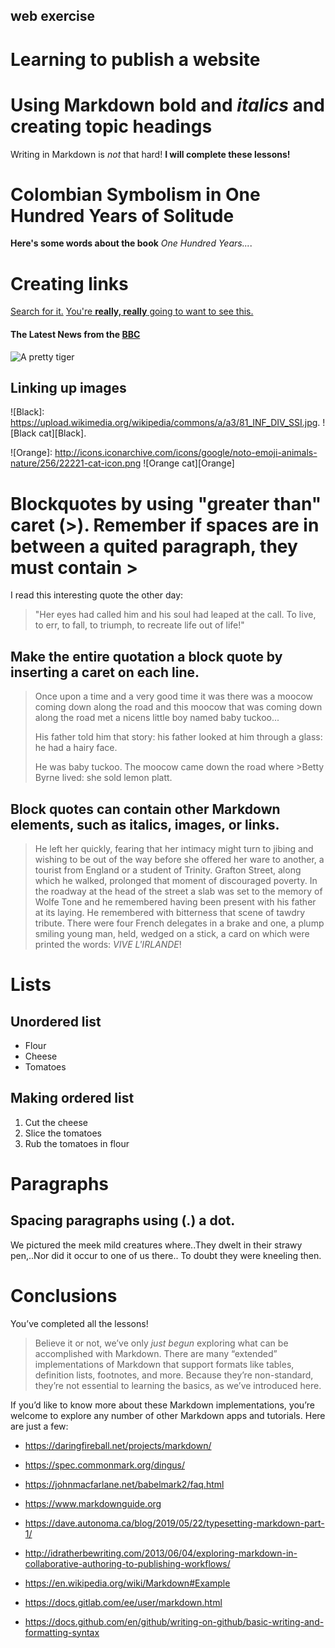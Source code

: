 ## <Malloy>web exercise
# Learning to publish a website
# Using Markdown **bold** and *italics* and creating topic headings
Writing in Markdown is *not* that hard!
**I will complete these lessons!**

# Colombian Symbolism in One Hundred Years of Solitude
**Here's some words about the book** *One Hundred Years...*.

# Creating links 
[Search for it.](www.google.com)
[You're **really, really** going to want to see this.](www.dailykitten.com)
#### The Latest News from the [BBC](www.bbc.com/news)
![A pretty tiger](https://upload.wikimedia.org/wikipedia/commons/5/56/Tiger.50.jpg)
## Linking up images
![Black]: https://upload.wikimedia.org/wikipedia/commons/a/a3/81_INF_DIV_SSI.jpg.
![Black cat][Black].

![Orange]: http://icons.iconarchive.com/icons/google/noto-emoji-animals-nature/256/22221-cat-icon.png
![Orange cat][Orange]

# Blockquotes by using "greater than" caret (>). Remember if spaces are in between a quited paragraph, they must contain >
I read this interesting quote the other day:

>"Her eyes had called him and his soul had leaped at the call. To live, to err, to fall, to triumph, to recreate life out of life!"

## Make the entire quotation a block quote by inserting a caret on each line.
>Once upon a time and a very good time it was there was a moocow coming down along the road and this moocow that was coming down along the road met a nicens little boy named baby tuckoo...
>
>His father told him that story: his father looked at him through a glass: he had a hairy face.
>
>He was baby tuckoo. The moocow came down the road where >Betty Byrne lived: she sold lemon platt.

## Block quotes can contain other Markdown elements, such as italics, images, or links.
>He left her quickly, fearing that her intimacy might turn to jibing and wishing to be out of the way before she offered her ware to another, a tourist from England or a student of Trinity. Grafton Street, along which he walked, prolonged that moment of discouraged poverty. In the roadway at the head of the street a slab was set to the memory of Wolfe Tone and he remembered having been present with his father at its laying. He remembered with bitterness that scene of tawdry tribute. There were four French delegates in a brake and one, a plump smiling young man, held, wedged on a stick, a card on which were printed the words: *VIVE L'IRLANDE*!

# Lists
## Unordered list
- Flour
- Cheese
- Tomatoes
## Making ordered list
1. Cut the cheese 
2. Slice the tomatoes
3. Rub the tomatoes in flour

# Paragraphs
## Spacing paragraphs using  (.) a dot. 
We pictured the meek mild creatures where..They dwelt in their strawy pen,..Nor did it occur to one of us there..
To doubt they were kneeling then.

# Conclusions
You’ve completed all the lessons!

>Believe it or not, we’ve only *just begun* exploring what can be accomplished with Markdown. There are many “extended” implementations of Markdown that support formats like tables, definition lists, footnotes, and more. Because they’re non-standard, they’re not essential to learning the basics, as we’ve introduced here.

If you’d like to know more about these Markdown implementations, you’re welcome to explore any number of other Markdown apps and tutorials. Here are just a few:

- https://daringfireball.net/projects/markdown/

- https://spec.commonmark.org/dingus/

- https://johnmacfarlane.net/babelmark2/faq.html

- https://www.markdownguide.org

- https://dave.autonoma.ca/blog/2019/05/22/typesetting-markdown-part-1/

- http://idratherbewriting.com/2013/06/04/exploring-markdown-in-collaborative-authoring-to-publishing-workflows/

- https://en.wikipedia.org/wiki/Markdown#Example

- https://docs.gitlab.com/ee/user/markdown.html

- https://docs.github.com/en/github/writing-on-github/basic-writing-and-formatting-syntax


















